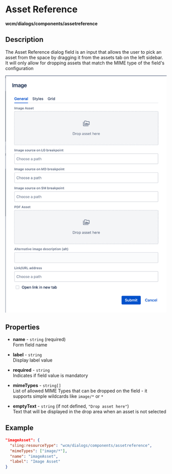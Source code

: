 # Asset Reference

**wcm/dialogs/components/assetreference**

## Description

The Asset Reference dialog field is an input that allows the user to pick an asset from the space by dragging it from the assets tab on the left sidebar. It will only allow for dropping assets that match the MIME type of the field's configuration

![AssetReference](./assetreference.png)

## Properties

- **name** -  `string` (required)  
    Form field name

- **label** - `string`  
    Display label value

- **required** - `string`  
    Indicates if field value is mandatory

- **mimeTypes** - `string[]`  
    List of allowed MIME Types that can be dropped on the field - it supports simple wildcards like `image/*` or `*`

- **emptyText** - `string` (if not defined, `"Drop asset here"`)  
    Text that will be displayed in the drop area when an asset is not selected

## Example

```json
"imageAsset": {
  "sling:resourceType": "wcm/dialogs/components/assetreference",
  "mimeTypes": ["image/*"],
  "name": "imageAsset",
  "label": "Image Asset"
}
```
